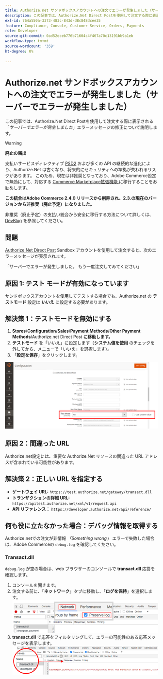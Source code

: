 ```yaml
---
title: Authorize.net サンドボックスアカウントへの注文でエラーが発生しました（サーバーでエラーが発生しました）
description: この記事では、Authorize.Net Direct Postを使用して注文する際に表示される「*サーバーでエラーが発生しました*」エラーメッセージの修正について説明します。
exl-id: 764a550a-3373-483c-843d-d8c848dcee35
feature: Compliance, Console, Customer Service, Orders, Payments
role: Developer
source-git-commit: 0ad52eceb776b71604c4f467a70c13191bb9a1eb
workflow-type: tm+mt
source-wordcount: '359'
ht-degree: 0%

---
```


# Authorize.net サンドボックスアカウントへの注文でエラーが発生しました（サーバーでエラーが発生しました）

この記事では、Authorize.Net Direct Postを使用して注文する際に表示される「*サーバーでエラーが発生しました*」エラーメッセージの修正について説明します。

>[!WARNING]
>
>**廃止の届出**
>
>支払いサービスディレクティブ [PSD2](https://docs.magento.com/user-guide/v2.3/stores/compliance-payment-services-directive.html) および多くの API の継続的な進化により、Authorize.Net は古くなり、将来的にセキュリティへの準拠が失われるリスクがあります。 このため、現在は非推奨となっており、Adobe Commerce設定で無効にして、対応する [Commerce Marketplace拡張機能 ](https://marketplace.magento.com/extensions.html) に移行することをお勧めします。
>
>**この統合はAdobe Commerce 2.4.0 リリースから削除され、2.3.の現在のバージョンから非推奨（廃止予定）になりました。**
>
>非推奨（廃止予定）の支払い統合から安全に移行する方法について詳しくは、[DevBlog](https://community.magento.com/t5/Magento-DevBlog/Deprecation-of-Magento-core-payment-integrations/ba-p/426445) を参照してください。

## 問題

[Authorize.Net Direct Post](https://docs.magento.com/user-guide/v2.3/payment/authorize-net-direct-post.html) Sandbox アカウントを使用して注文すると、次のエラーメッセージが表示されます。

>>
「サーバーでエラーが発生しました。 もう一度注文してみてください」

## 原因 1: テスト モードが有効になっています

サンドボックスアカウントを使用してテストする場合でも、Authorize.net の **テストモード** 設定は **いいえ** に設定する必要があります。

## 解決策 1：テストモードを無効にする

1. **Stores**/**Configuration**/**Sales**/**Payment Methods**/**Other Payment Methods**/Authorize.net Direct Post **に移動します。**
1. **テストモード** を「いいえ」に設定します（**システム値を使用** のチェックを外してから、メニューで「いいえ」を選択します）。
1. 「**設定を保存**」をクリックします。

![authorize-net_test-mode_setting.png](/help/troubleshooting/miscellaneous/assets/authorize-net_test-mode_setting.png)

## 原因 2：間違った URL

Authorize.net設定には、重要な Authorize.Net リソースの間違った URL アドレスが含まれている可能性があります。

## 解決策 2：正しい URL を指定する

* **ゲートウェイ URL:**   `https://test.authorize.net/gateway/transact.dll`
* **トランザクションの詳細 URL:**   `https://apitest.authorize.net/xml/v1/request.api`
* **API リファレンス：**   `https://developer.authorize.net/api/reference/`

## 何も役に立たなかった場合：デバッグ情報を取得する

Authorize.netでの注文が非情報 *「Something wrong」* エラーで失敗した場合は、Adobe Commerceの `debug.log` を確認してください。

### Transact.dll

`debug.log` が空の場合は、web ブラウザーのコンソールで **transact.dll** 応答を確認します。

1. コンソールを開きます。
1. 注文する前に、「**ネットワーク**」タブに移動し、「**ログを保持**」を選択します。    ![web-console_network_preserve-log.png](assets/web-console_network_preserve-log.png)
1. **transact.dll** で応答をフィルタリングして、エラーの可能性のある応答メッセージを表示します。    ![transact-dll_web-console_response.png](assets/transact-dll_web-console_response.png)
